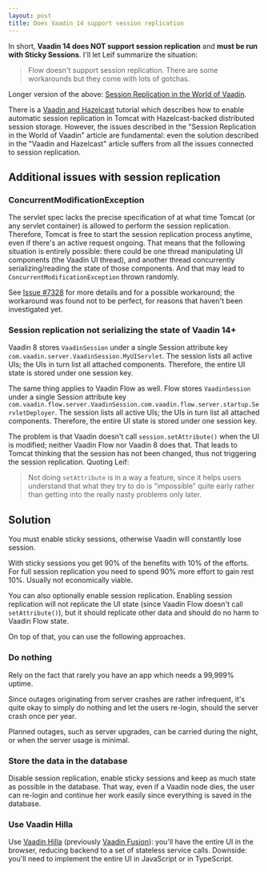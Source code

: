 ```yaml
---
layout: post
title: Does Vaadin 14 support session replication
---
```


In short, **Vaadin 14 does NOT support session replication** and **must be run with Sticky Sessions**. I'll let Leif summarize the situation:

> Flow doesn't support session replication. There are some workarounds but they come with lots of gotchas.

Longer version of the above: [Session Replication in the World of Vaadin](https://vaadin.com/blog/session-replication-in-the-world-of-vaadin).

There is a [Vaadin and Hazelcast](https://vaadin.com/learn/tutorials/hazelcast) tutorial
which describes how to enable automatic session replication in Tomcat with Hazelcast-backed
distributed session storage. However, the issues described in the "Session Replication in the World of Vaadin" article
are fundamental: even the solution described in the "Vaadin and Hazelcast" article suffers
from all the issues connected to session replication.

## Additional issues with session replication

### ConcurrentModificationException

The servlet spec lacks the precise specification of at what time Tomcat (or any servlet container) is
allowed to perform the session replication. Therefore, Tomcat is free to
start the session replication process anytime, even if there's an active request ongoing.
That means that the following situation is entirely possible:
there could be one thread manipulating UI components (the Vaadin UI thread),
and another thread concurrently serializing/reading the state of those components.
And that may lead to `ConcurrentModificationException` thrown randomly.

See [Issue #7328](https://github.com/vaadin/framework/issues/7328) for more details
and for a possible workaround; the workaround was found not to be perfect,
for reasons that haven't been investigated yet.

### Session replication not serializing the state of Vaadin 14+

Vaadin 8 stores `VaadinSession` under a single Session attribute key `com.vaadin.server.VaadinSession.MyUIServlet`.
The session lists all active UIs; the UIs in turn list all attached components. Therefore,
the entire UI state is stored under one session key.

The same thing applies to Vaadin Flow as well.
Flow stores `VaadinSession` under a single Session attribute key `com.vaadin.flow.server.VaadinSession.com.vaadin.flow.server.startup.ServletDeployer`.
The session lists all active UIs; the UIs in turn list all attached components. Therefore,
the entire UI state is stored under one session key.

The problem is that Vaadin doesn't call `session.setAttribute()` when the UI is modified; neither Vaadin Flow nor Vaadin 8 does that.
That leads to Tomcat thinking that the session has not been changed, thus not
triggering the session replication. Quoting Leif:

> Not doing `setAttribute` is in a way a feature, since it helps users
> understand that what they try to do is "impossible" quite early rather than
> getting into the really nasty problems only later.

## Solution

You must enable sticky sessions, otherwise Vaadin will constantly lose session.

With sticky sessions you get 90% of the benefits with 10% of the efforts.
For full session replication you need to spend 90% more effort to gain rest 10%.
Usually not economically viable.

You can also optionally enable session replication. Enabling session replication
will not replicate the UI state (since Vaadin Flow doesn't call `setAttribute()`),
but it should replicate other data and should do no harm to Vaadin Flow state.

On top of that, you can use the following approaches.

### Do nothing

Rely on the fact that rarely you have an app which needs a 99,999% uptime.

Since outages originating from server crashes are rather infrequent, it's quite okay
to simply do nothing and let the users re-login, should the server crash once per year.

Planned outages, such as server upgrades, can be carried during the night, or when
the server usage is minimal.

### Store the data in the database

Disable session replication, enable sticky sessions and keep as much state as possible
in the database. That way, even if a Vaadin node dies, the user can re-login and continue
her work easily since everything is saved in the database.

### Use Vaadin Hilla

Use [Vaadin Hilla](https://hilla.dev/) (previously [Vaadin Fusion](https://vaadin.com/blog/reintroducing-vaadin-flow-and-fusion)):
you'll have the entire UI in the browser, reducing backend to a set of stateless service calls.
Downside: you'll need to implement the entire UI in JavaScript or in TypeScript.
